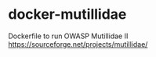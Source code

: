 # docker-mutillidae
Dockerfile to run OWASP Mutillidae II https://sourceforge.net/projects/mutillidae/
